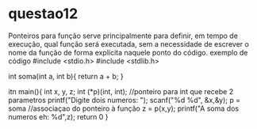 # questao12

Ponteiros para função serve principalmente para definir, em tempo de execução, qual função será executada, sem a necessidade de escrever
o nome da função de forma explícita naquele ponto do código.
exemplo de código
 #include <stdio.h>
 #include <stdlib.h>
 
 int soma(int a, int b){
  return a + b;
  }
 
 itn main(){
    int x, y, z;
    int (*p)(int, int); //ponteiro para int que recebe 2 parametros
    printf("Digite dois numeros: ");
    scanf("%d %d", &x,&y);
    p = soma  //associaçao do ponteiro à função
    z = p(x,y); 
    printf("A soma dos numeros eh: %d",z);
    return 0
  }
